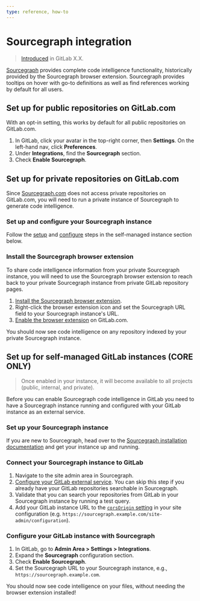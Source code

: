 ```yaml
---
type: reference, how-to
---
```


# Sourcegraph integration

> [Introduced](https://gitlab.com/gitlab-org/gitlab/merge_requests/16556) in GitLab X.X.

[Sourcegraph](https://sourcegraph.com) provides complete code intelligence functionality,
historically provided by the Sourcegraph browser extension. Sourcegraph provides tooltips on hover with go-to definitions as well as
find references working by default for all users.

## Set up for public repositories on GitLab.com

With an opt-in setting, this works by default for all public repositories on GitLab.com.

1. In GitLab, click your avatar in the top-right corner, then **Settings**. On the left-hand nav, click **Preferences**.
1. Under **Integrations**, find the **Sourcegraph** section.
1. Check **Enable Sourcegraph**.

## Set up for private repositories on GitLab.com

Since [Sourcegraph.com](http://sourcegraph.com/search) does not access private repositories on GitLab.com, you will need to run a private instance of Sourcegraph to generate code intelligence.

### Set up and configure your Sourcegraph instance

Follow the [setup](#set-up-your-sourcegraph-instance) and [configure](#configure-your-sourcegraph-instance-with-gitlab) steps in the self-managed instance section below.

### Install the Sourcegraph browser extension

To share code intelligence information from your private Sourcegraph instance, you will need to use the Sourcegraph browser extension to reach back to your private Sourcegraph instance from private GitLab repository pages.

1. [Install the Sourcegraph browser extension](https://docs.sourcegraph.com/integration/browser_extension).
1. Right-click the browser extension icon and set the Sourcegraph URL field to your Sourcegraph instance's URL.
1. [Enable the browser extension](https://docs.sourcegraph.com/integration/browser_extension#enabling-the-browser-extension-on-your-code-host) on GitLab.com.

You should now see code intelligence on any repository indexed by your private Sourcegraph instance.

## Set up for self-managed GitLab instances **(CORE ONLY)**

> Once enabled in your instance, it will become available to all projects (public, internal, and private).

Before you can enable Sourcegraph code intelligence in GitLab you need to have a
Sourcegraph instance running and configured with your GitLab instance as an external
service.

### Set up your Sourcegraph instance

If you are new to Sourcegraph, head over to the [Sourcegraph installation documentation](https://docs.sourcegraph.com/admin) and get your instance up and running.

### Connect your Sourcegraph instance to GitLab

1. Navigate to the site admin area in Sourcegraph.
1. [Configure your GitLab external service](https://docs.sourcegraph.com/admin/external_service/gitlab).
You can skip this step if you already have your GitLab repositories searchable in Sourcegraph.
1. Validate that you can search your repositories from GitLab in your Sourcegraph instance by running a test query.
1. Add your GitLab instance URL to the [`corsOrigin` setting](https://docs.sourcegraph.com/admin/config/site_config#corsOrigin) in your site configuration (e.g. `https://sourcegraph.example.com/site-admin/configuration`).

### Configure your GitLab instance with Sourcegraph

1. In GitLab, go to **Admin Area > Settings > Integrations**.
1. Expand the **Sourcegraph** configuration section.
1. Check **Enable Sourcegraph**.
1. Set the Sourcegraph URL to your Sourcegraph instance, e.g., `https://sourcegraph.example.com`.

You should now see code intelligence on your files, without needing the browser
extension installed!
